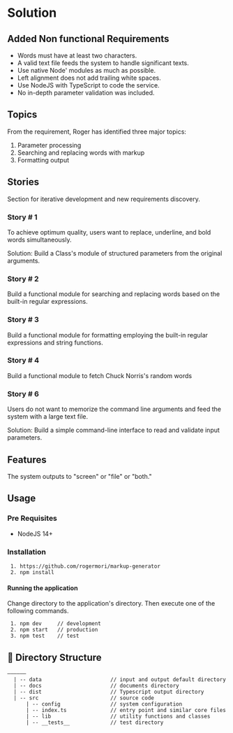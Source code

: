 # Solution

## Added Non functional Requirements

- Words must have at least two characters.
- A valid text file feeds the system to handle significant texts.
- Use native Node' modules as much as possible.
- Left alignment does not add trailing white spaces.
- Use NodeJS with TypeScript to code the service.
- No in-depth parameter validation was included.

## Topics

From the requirement, Roger has identified three major topics:

1. Parameter processing
2. Searching and replacing words with markup
3. Formatting output

## Stories

Section for iterative development and new requirements discovery.

### Story # 1

To achieve optimum quality, users want to replace, underline, and bold words simultaneously.

Solution: Build a Class's module of structured parameters from the original arguments.

### Story # 2

Build a functional module for searching and replacing words based on the built-in regular expressions.

### Story # 3

Build a functional module for formatting employing the built-in regular expressions and string functions.

### Story # 4

Build a functional module to fetch Chuck Norris's random words

### Story # 6

Users do not want to memorize the command line arguments and feed the system with a large text file.

Solution: Build a simple command-line interface to read and validate input parameters.

## Features

The system outputs to "screen" or "file" or "both."

## Usage

### Pre Requisites

- NodeJS 14+

### Installation

```
 1. https://github.com/rogermori/markup-generator
 2. npm install
```

#### Running the application

Change directory to the application's directory. Then execute one of the following commands.

```
 1. npm dev     // development
 2. npm start   // production
 3. npm test    // test
```

## 📁 Directory Structure

```
——————
  | -- data                      // input and output default directory
  | -- docs                      // documents directory
  | -- dist                      // Typescript output directory
  | -- src                       // source code
      | -- config                // system configuration
      | -- index.ts              // entry point and similar core files
      | -- lib                   // utility functions and classes
      | -- __tests__             // test directory

```
